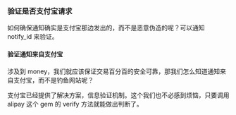 ### 验证是否支付宝请求

如何确保通知确实是支付宝那边发出的，而不是恶意伪造的呢？可以通知 notify_id 来验证。

#### 验证通知来自支付宝

涉及到 money，我们就应该保证交易百分百的安全可靠，那我们怎么知道通知来自支付宝，而不是钓鱼网站呢？

支付宝已经提供了解决方案，信息验证机制。这个我们也不必感到烦恼，只要调用 alipay 这个 gem 的 verify 方法就能做出判断了。
